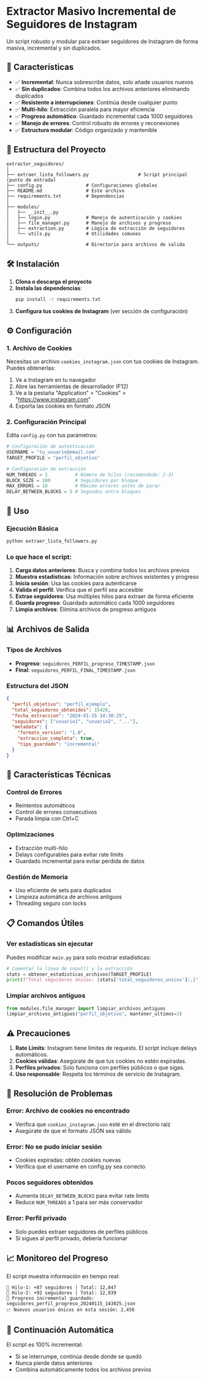 # Extractor Masivo Incremental de Seguidores de Instagram

Un script robusto y modular para extraer seguidores de Instagram de forma masiva, incremental y sin duplicados.

## 🚀 Características

- ✅ **Incremental**: Nunca sobrescribe datos, solo añade usuarios nuevos
- ✅ **Sin duplicados**: Combina todos los archivos anteriores eliminando duplicados
- ✅ **Resistente a interrupciones**: Continúa desde cualquier punto
- ✅ **Multi-hilo**: Extracción paralela para mayor eficiencia
- ✅ **Progreso automático**: Guardado incremental cada 1000 seguidores
- ✅ **Manejo de errores**: Control robusto de errores y reconexiones
- ✅ **Estructura modular**: Código organizado y mantenible

## 📁 Estructura del Proyecto

```
extractor_seguidores/
│
├── extraer_lista_followers.py                  # Script principal (punto de entrada)
├── config.py                # Configuraciones globales
├── README.md                # Este archivo
├── requirements.txt         # Dependencias
│
├── modules/
│   ├── __init__.py
│   ├── login.py             # Manejo de autenticación y cookies
│   ├── file_manager.py      # Manejo de archivos y progreso
│   ├── extraction.py        # Lógica de extracción de seguidores
│   └── utils.py             # Utilidades comunes
│
└── outputs/                 # Directorio para archivos de salida
```

## 🛠️ Instalación

1. **Clona o descarga el proyecto**
2. **Instala las dependencias**:
   ```bash
   pip install -r requirements.txt
   ```
3. **Configura tus cookies de Instagram** (ver sección de configuración)

## ⚙️ Configuración

### 1. Archivo de Cookies

Necesitas un archivo `cookies_instagram.json` con tus cookies de Instagram. Puedes obtenerlas:

1. Ve a Instagram en tu navegador
2. Abre las herramientas de desarrollador (F12)
3. Ve a la pestaña "Application" > "Cookies" > "https://www.instagram.com"
4. Exporta las cookies en formato JSON

### 2. Configuración Principal

Edita `config.py` con tus parámetros:

```python
# Configuración de autenticación
USERNAME = "tu_usuario@email.com"
TARGET_PROFILE = "perfil_objetivo"

# Configuración de extracción
NUM_THREADS = 2          # Número de hilos (recomendado: 2-3)
BLOCK_SIZE = 100         # Seguidores por bloque
MAX_ERRORS = 10          # Máximo errores antes de parar
DELAY_BETWEEN_BLOCKS = 5 # Segundos entre bloques
```

## 🚀 Uso

### Ejecución Básica

```bash
python extraer_lista_followers.py
```

### Lo que hace el script:

1. **Carga datos anteriores**: Busca y combina todos los archivos previos
2. **Muestra estadísticas**: Información sobre archivos existentes y progreso
3. **Inicia sesión**: Usa las cookies para autenticarse
4. **Valida el perfil**: Verifica que el perfil sea accesible
5. **Extrae seguidores**: Usa múltiples hilos para extraer de forma eficiente
6. **Guarda progreso**: Guardado automático cada 1000 seguidores
7. **Limpia archivos**: Elimina archivos de progreso antiguos

## 📊 Archivos de Salida

### Tipos de Archivos

- **Progreso**: `seguidores_PERFIL_progreso_TIMESTAMP.json`
- **Final**: `seguidores_PERFIL_FINAL_TIMESTAMP.json`

### Estructura del JSON

```json
{
  "perfil_objetivo": "perfil_ejemplo",
  "total_seguidores_obtenidos": 15420,
  "fecha_extraccion": "2024-01-15 14:30:25",
  "seguidores": ["usuario1", "usuario2", "..."],
  "metadata": {
    "formato_version": "1.0",
    "extraccion_completa": true,
    "tipo_guardado": "incremental"
  }
}
```

## 🔧 Características Técnicas

### Control de Errores

- Reintentos automáticos
- Control de errores consecutivos
- Parada limpia con Ctrl+C

### Optimizaciones

- Extracción multi-hilo
- Delays configurables para evitar rate limits
- Guardado incremental para evitar pérdida de datos

### Gestión de Memoria

- Uso eficiente de sets para duplicados
- Limpieza automática de archivos antiguos
- Threading seguro con locks

## 📋 Comandos Útiles

### Ver estadísticas sin ejecutar

Puedes modificar `main.py` para solo mostrar estadísticas:

```python
# Comentar la línea de input() y la extracción
stats = obtener_estadisticas_archivos(TARGET_PROFILE)
print(f"Total seguidores únicos: {stats['total_seguidores_unicos']:,}")
```

### Limpiar archivos antiguos

```python
from modules.file_manager import limpiar_archivos_antiguos
limpiar_archivos_antiguos("perfil_objetivo", mantener_ultimos=3)
```

## ⚠️ Precauciones

1. **Rate Limits**: Instagram tiene límites de requests. El script incluye delays automáticos.
2. **Cookies válidas**: Asegúrate de que tus cookies no estén expiradas.
3. **Perfiles privados**: Solo funciona con perfiles públicos o que sigas.
4. **Uso responsable**: Respeta los términos de servicio de Instagram.

## 🐛 Resolución de Problemas

### Error: Archivo de cookies no encontrado
- Verifica que `cookies_instagram.json` esté en el directorio raíz
- Asegúrate de que el formato JSON sea válido

### Error: No se pudo iniciar sesión
- Cookies expiradas: obtén cookies nuevas
- Verifica que el username en config.py sea correcto

### Pocos seguidores obtenidos
- Aumenta `DELAY_BETWEEN_BLOCKS` para evitar rate limits
- Reduce `NUM_THREADS` a 1 para ser más conservador

### Error: Perfil privado
- Solo puedes extraer seguidores de perfiles públicos
- Si sigues al perfil privado, debería funcionar

## 📈 Monitoreo del Progreso

El script muestra información en tiempo real:

```
🧵 Hilo-1: +87 seguidores | Total: 12,847
🧵 Hilo-2: +92 seguidores | Total: 12,939
💾 Progreso incremental guardado: seguidores_perfil_progreso_20240115_143025.json
📈 Nuevos usuarios únicos en esta sesión: 2,456
```

## 🔄 Continuación Automática

El script es 100% incremental:
- Si se interrumpe, continúa desde donde se quedó
- Nunca pierde datos anteriores
- Combina automáticamente todos los archivos previos

